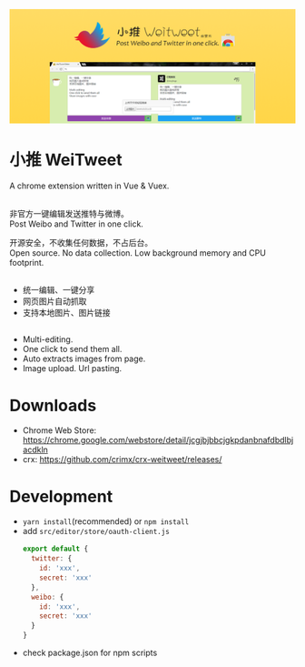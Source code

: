 <p align="center">
  <a href="https://chrome.google.com/webstore/detail/jcgjbjbbcjgkpdanbnafdbdlbjacdkln" target="_blank"><img src="assets/1400x560.png" /></a>
</p>

# 小推 WeiTweet

A chrome extension written in Vue & Vuex.

<h2></h2>

非官方一键编辑发送推特与微博。<br/>
Post Weibo and Twitter in one click.

开源安全，不收集任何数据，不占后台。<br/>
Open source. No data collection. Low background memory and CPU footprint.

<h2></h2>

- 统一编辑、一键分享
- 网页图片自动抓取
- 支持本地图片、图片链接

<h2></h2>

- Multi-editing.
- One click to send them all.
- Auto extracts images from page.
- Image upload. Url pasting.

<h2></h2>

# Downloads

- Chrome Web Store: <https://chrome.google.com/webstore/detail/jcgjbjbbcjgkpdanbnafdbdlbjacdkln>
- crx: <https://github.com/crimx/crx-weitweet/releases/>

# Development

- `yarn install`(recommended) or `npm install`
- add `src/editor/store/oauth-client.js`
  ```javascript
  export default {
    twitter: {
      id: 'xxx',
      secret: 'xxx'
    },
    weibo: {
      id: 'xxx',
      secret: 'xxx'
    }
  }
  ```
- check package.json for npm scripts
